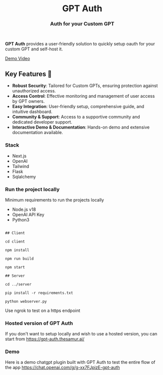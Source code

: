 <h1 align="center" style="font-weight: bold">
  GPT Auth
  <br>
    <h3 align="center">Auth for your Custom GPT</h3>
  <br>
  
</h1>

**GPT Auth** provides a user-friendly solution to quickly setup oauth for your custom GPT and self-host it.

[Demo Video](https://github.com/Anil-matcha/GPT-Auth/assets/4326215/5f0a15a3-a322-47ad-af33-564210d887c3)

## Key Features 🎯

- **Robust Security**: Tailored for Custom GPTs, ensuring protection against unauthorized access.
- **Access Control**: Effective monitoring and management of user access by GPT owners.
- **Easy Integration**: User-friendly setup, comprehensive guide, and intuitive dashboard.
- **Community & Support**: Access to a supportive community and dedicated developer support.
- **Interactive Demo & Documentation**: Hands-on demo and extensive documentation available.

### Stack

- Next.js
- OpenAI
- Tailwind
- Flask
- Sqlalchemy

### Run the project locally

Minimum requirements to run the projects locally

- Node.js v18
- OpenAI API Key
- Python3

```shell

## Client

cd client

npm install

npm run build

npm start

## Server

cd ../server

pip install -r requirements.txt

python webserver.py
```

Use ngrok to test on a https endpoint

### Hosted version of GPT Auth

If you don't want to setup locally and wish to use a hosted version, you can start from https://gpt-auth.thesamur.ai/

### Demo

Here is a demo chatgpt plugin built with GPT Auth to test the entire flow of the app https://chat.openai.com/g/g-xx7FJpizE-gpt-auth

